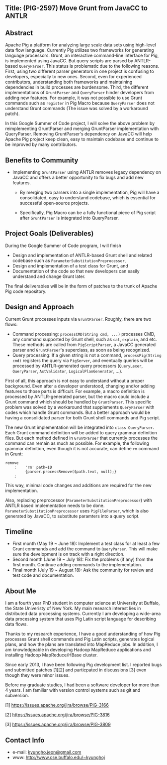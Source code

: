 Title: (PIG-2597) Move Grunt from JavaCC to ANTLR
--

Abstract
--
Apache Pig a platform for analyzing large scale data sets using high-level
data flow language.  Currently Pig utilizes two frameworks for generating
language processors.
Grunt, an interactive command-line interface for Pig, is implemented using
JavaCC. But query scripts are parsed by ANTLR-based `QueryParser`.  This status
is problematic due to the following reasons.  First, using two different parser
generators in one project is confusing to developers, especially to new ones.
Second, even for experienced contributors, understanding both frameworks and
maintaining dependencies in build processes are burdensome.  Third, the
different implementations of `GruntParser` and `QueryParser` hinder developers
from adding new features. For example, it was not possible to use Grunt
commands such as `register` in Pig Macro because `QueryParser` does not
understand Grunt commands (The issue was solved by a workaround patch).

In this Google Summer of Code project, I will solve the above problem by
reimplementing GruntParser and merging GruntParser implementation with
QueryParser.  Removing GruntParser's dependency on JavaCC will help Apache Pig
project keep clean, easy to maintain codebase and continue to be improved by
many contributors. 

Benefits to Community
--
 * Implementing `GruntParser` using ANTLR removes legacy dependency on JavaCC
   and offers a better opportunity to fix bugs and add new features.

   * By merging two parsers into a single implementation, Pig will have
   a consolidated, easy to understand codebase, which is essential for 
   successful open-source projects.

   * Specifically, Pig Macro can be a fully functional piece of Pig script
   after `GruntParser` is integrated into QueryParser.

Project Goals (Deliverables)
--
During the Google Summer of Code program, I will finish

 * Design and implementation of ANTLR-based Grunt shell and related codebase
 such as `ParameterSubstitutionPreprocessor`,
 * Design and implementation of a test class for Grunt, and
 * Documentation of the code so that new developers can easily understand and
   change Grunt later.

The final deliverables will be in the form of patches to the trunk of Apache
Pig code repository.

Design and Approach
--
Current Grunt processes inputs via `GruntParser`. Roughly, there are two
flows:
 
 * Command processing: `processCMD(String cmd, ...)` processes CMD, any command
   supported by Grunt shell, such as `cat`, `explain`, and etc.
   These methods are called from `PigScriptParser`, a JavaCC generated
   parser and `GruntParser`'s superclass, as soon as being recognized.
 * Query processing: If a given string is not a command,
   `processPig(String cmd)`
   registers the query via `PigServer`, and eventually queries will be
   processed by ANTLR-generated query processors
   (`QueryLexer`, `QueryParser`, `AstValidator`, `LogicalPlanGenerator`, ...).

First of all, this approach is not easy to understand without a proper
background. Even after a developer understood, changing and/or adding features
to those parts is difficult. For example, a macro definition is processed by
ANTLR-generated parser, but the macro could include a Grunt command which
should be handled by `GruntParser`. This specific problem was solved by a
workaround that supplements `QueryParser` with codes which handle Grunt
commands.  But a better approach would be having a consolidated parser for both
Grunt shell commands and Pig script.

The new Grunt implementation will be integrated into `class QueryParser`.  Each
Grunt command definition will be added to query grammar definition files.  But
each method defined in `GruntParser` that currently processes the command can
remain as much as possible.  For example, the following grammar definition,
even though it is not accurate, can define `rm` command in Grunt:

```
remove
    :    'rm' path=ID
         {parser.processRemove($path.text, null);}
    ;
```

This way, minimal code changes and additions are required for the new 
implementation.

Also, replacing preprocessor (`ParameterSubstitutionPreprocessor`) with
ANTLR based implementation needs to be done.
`ParameterSubstitutionPreprocessor` uses `PigFileParser`,
which is also generated by JavaCC, to substitute paramters into a query
script.

Timeline
--
 * First month (May 19 ~ June 18): Implement a test class for at least a few
   Grunt commands and add the command to `QueryParser`. This will make sure the
   development is on track with a right direction. 
 * Second month (June 19 ~ July 18): Fix the problems (if any) from the first
   month. Continue adding commands to the implementation. 
 * Final month (July 19 ~ August 18): Ask the community for review and test
   code and documentation.

About Me
--
I am a fourth year PhD student in computer science at University at Buffalo, 
the State Univeristy of New York. My main research interest lies in distributed
data processing systems. Currently I am developing a wide-area data processing
system that uses Pig Latin script language for describing data flows. 

Thanks to my research experience, I have a good understanding of how Pig
processes Grunt shell commands and Pig Latin scripts, generates logical plans,
and how the plans are translated into MapReduce jobs.  In addition, I am
knowledgeable in developing Hadoop MapReduce applications and installing Hadoop
MapReduce/HBase cluster. 

Since early 2013, I have been following Pig development list. 
I reported bugs and submitted patches [1][2] and particpated in discussions [3]
even though they were minor issues.

Before my graduate studies, I had been a software developer for more than 4
years. I am familiar with version control systems such as git and subversion. 

[1] https://issues.apache.org/jira/browse/PIG-3166

[2] https://issues.apache.org/jira/browse/PIG-3816

[3] https://issues.apache.org/jira/browse/PIG-3809

Contact Info
--
 * e-mail: kyungho.jeon@gmail.com
 * www: http://www.cse.buffalo.edu/~kyunghoj

